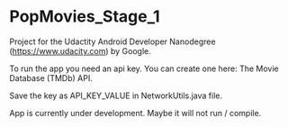 # PopMovies_Stage_1

Project for the Udactity Android Developer Nanodegree (https://www.udacity.com) by Google.

To run the app you need an api key. You can create one here: The Movie Database (TMDb) API.

Save the key as API_KEY_VALUE in NetworkUtils.java file.

App is currently under development. Maybe it will not run / compile.
